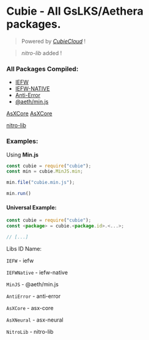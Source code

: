 # Cubie - All GsLKS/Aethera packages.

> Powered by *[CubieCloud](https://cubiecloud.ml)* !

> *nitro-lib* added !

### All Packages Compiled:

* [IEFW](https://www.npmjs.com/package/iefw)
* [IEFW-NATIVE](https://www.npmjs.com/package/iefw-native)
* [Anti-Error](https://www.npmjs.com/package/anti-error)
* [@aeth/min.js](https://www.npmjs.com/package/@aeth/min.js)


[AsXCore](https://www.npmjs.com/package/asxcore)
[AsXCore](https://www.npmjs.com/package/asx-neural)

[nitro-lib](https://www.npmjs.com/package/nitro-lib)


### Examples:

Using **Min.js**
```js
const cubie = require("cubie");
const min = cubie.MinJS.min;

min.file("cubie.min.js");

min.run()
```

#### Universal Example:

```js
const cubie = require("cubie");
const <package> = cubie.<package.id>.<...>;

// [...]
```

Libs ID Name:

`IEFW` - iefw

`IEFWNative` - iefw-native

`MinJS` - @aeth/min.js

`AntiError` - anti-error

`AsXCore` - asx-core

`AsXNeural` - asx-neural

`NitroLib` - nitro-lib
